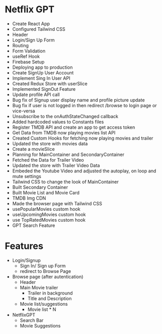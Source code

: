# Netflix GPT

- Create React App
- Configured Tailwind CSS
- Header
- Login/Sign Up Form
- Routing 
- Form Validation
- useRef Hook
- Firebase Setup
- Deploying app to production
- Create SignUp User Account
- Implement Sing In User API
- Created Redux Store with userSlice
- Implemented SignOut Feature
- Update profile API call 
- Bug fix of Signup user display name and profile picture update
- Bug fix if user is not logged in then redirect /browse to login page or vice-versa
- Unsubscribe to the onAuthStateChanged callback
- Added hardcoded values to Constants files
- Register TMDB API and create an app to get access token
- Get Data from TMDB now playing movies list API
- Created Custom Hooks for fetching now playing movies and trailer
- Updated the store with movies data
- Create a movieSlice
- Planning for MainContainer and SecondaryContainer
- Fetched the Data for Trailer Video
- Updated the store with Trailer Video Data
- Embeded the Youtube Video and adjusted the autoplay, on loop and mute settings
- Tailwind CSS to change the look of MainContainer
- Built Secondary Container
- Built Movie List and Movie Card
- TMDB Img CDN 
- Made the browser page with Tailwind CSS
- usePopularMovies custom hook
- useUpcomingMovies custom hook
- use TopRatedMovies custom hook
- GPT Search Feature

# Features
- Login/Signup
    - Sign In/ Sign up Form
    - redirect to Browse Page
- Browse page (after autentication)
    - Header
    - Main Movie trailer 
        - Trailer in background
        - Title and Description
    - Movie list/suggestions
        - Movie list * N
- NetflixGPT
    - Search Bar
    - Movie Suggestions